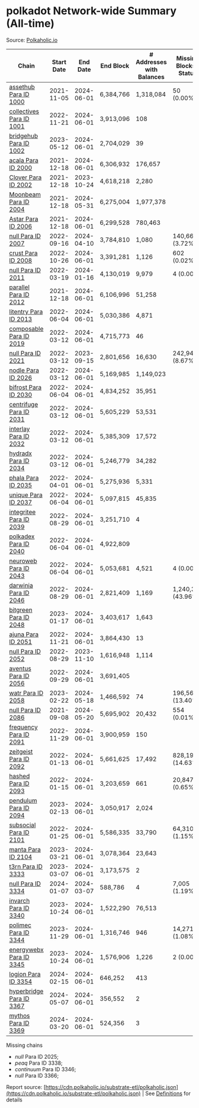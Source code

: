# polkadot Network-wide Summary (All-time)

Source: [Polkaholic.io](https://polkaholic.io)


| Chain            | Start Date | End Date | End Block | # Addresses with Balances | Missing Blocks / Status |
| ---------------- | ---------- | ---------| --------- | ------------------------- | ----------------------- |
| [assethub Para ID 1000](/polkadot/1000-assethub) | 2021-11-05 | 2024-06-01 | 6,384,766 |  1,318,084 | 50 (0.00%)  |
| [collectives Para ID 1001](/polkadot/1001-collectives) | 2022-11-21 | 2024-06-01 | 3,913,096 |  108 |    |
| [bridgehub Para ID 1002](/polkadot/1002-bridgehub) | 2023-05-12 | 2024-06-01 | 2,704,029 |  39 |    |
| [acala Para ID 2000](/polkadot/2000-acala) | 2021-12-18 | 2024-06-01 | 6,306,932 |  176,657 |    |
| [Clover Para ID 2002](/polkadot/2002-clover) | 2021-12-18 | 2023-10-24 | 4,618,218 |  2,280 |    |
| [Moonbeam Para ID 2004](/polkadot/2004-moonbeam) | 2021-12-18 | 2024-05-31 | 6,275,004 |  1,977,378 |    |
| [Astar Para ID 2006](/polkadot/2006-astar) | 2021-12-18 | 2024-06-01 | 6,299,528 |  780,463 |    |
| [null Para ID 2007](/polkadot/2007-kapex) | 2022-09-16 | 2024-04-10 | 3,784,810 |  1,080 | 140,668 (3.72%)  |
| [crust Para ID 2008](/polkadot/2008-crust) | 2022-10-26 | 2024-06-01 | 3,391,281 |  1,126 | 602 (0.02%)  |
| [null Para ID 2011](/polkadot/2011-equilibrium) | 2022-03-19 | 2024-01-16 | 4,130,019 |  9,979 | 4 (0.00%)  |
| [parallel Para ID 2012](/polkadot/2012-parallel) | 2021-12-18 | 2024-06-01 | 6,106,996 |  51,258 |    |
| [litentry Para ID 2013](/polkadot/2013-litentry) | 2022-06-04 | 2024-06-01 | 5,030,386 |  4,871 |    |
| [composable Para ID 2019](/polkadot/2019-composable) | 2022-03-12 | 2024-06-01 | 4,715,773 |  46 |    |
| [null Para ID 2021](/polkadot/2021-efinity) | 2022-03-12 | 2023-09-15 | 2,801,656 |  16,630 | 242,949 (8.67%)  |
| [nodle Para ID 2026](/polkadot/2026-nodle) | 2022-03-12 | 2024-06-01 | 5,169,985 |  1,149,023 |    |
| [bifrost Para ID 2030](/polkadot/2030-bifrost) | 2022-06-04 | 2024-06-01 | 4,834,252 |  35,951 |    |
| [centrifuge Para ID 2031](/polkadot/2031-centrifuge) | 2022-03-12 | 2024-06-01 | 5,605,229 |  53,531 |    |
| [interlay Para ID 2032](/polkadot/2032-interlay) | 2022-03-12 | 2024-06-01 | 5,385,309 |  17,572 |    |
| [hydradx Para ID 2034](/polkadot/2034-hydradx) | 2022-03-12 | 2024-06-01 | 5,246,779 |  34,282 |    |
| [phala Para ID 2035](/polkadot/2035-phala) | 2022-04-01 | 2024-06-01 | 5,275,936 |  5,331 |    |
| [unique Para ID 2037](/polkadot/2037-unique) | 2022-06-04 | 2024-06-01 | 5,097,815 |  45,835 |    |
| [integritee Para ID 2039](/polkadot/2039-integritee) | 2022-08-29 | 2024-06-01 | 3,251,710 |  4 |    |
| [polkadex Para ID 2040](/polkadot/2040-polkadex) | 2022-06-04 | 2024-06-01 | 4,922,809 |   |    |
| [neuroweb Para ID 2043](/polkadot/2043-neuroweb) | 2022-06-04 | 2024-06-01 | 5,053,681 |  4,521 | 4 (0.00%)  |
| [darwinia Para ID 2046](/polkadot/2046-darwinia) | 2022-08-29 | 2024-06-01 | 2,821,409 |  1,169 | 1,240,326 (43.96%)  |
| [bitgreen Para ID 2048](/polkadot/2048-bitgreen) | 2023-01-17 | 2024-06-01 | 3,403,617 |  1,643 |    |
| [ajuna Para ID 2051](/polkadot/2051-ajuna) | 2022-11-21 | 2024-06-01 | 3,864,430 |  13 |    |
| [null Para ID 2052](/polkadot/2052-polkadot-parathread-2052) | 2022-08-29 | 2023-11-10 | 1,616,948 |  1,114 |    |
| [aventus Para ID 2056](/polkadot/2056-aventus) | 2022-09-29 | 2024-06-01 | 3,691,405 |   |    |
| [watr Para ID 2058](/polkadot/2058-watr) | 2023-02-22 | 2024-05-18 | 1,466,592 |  74 | 196,567 (13.40%)  |
| [null Para ID 2086](/polkadot/2086-kilt) | 2021-09-08 | 2024-05-20 | 5,695,902 |  20,432 | 554 (0.01%)  |
| [frequency Para ID 2091](/polkadot/2091-frequency) | 2022-11-29 | 2024-06-01 | 3,900,959 |  150 |    |
| [zeitgeist Para ID 2092](/polkadot/2092-zeitgeist) | 2022-01-13 | 2024-06-01 | 5,661,625 |  17,492 | 828,192 (14.63%)  |
| [hashed Para ID 2093](/polkadot/2093-hashed) | 2022-01-15 | 2024-06-01 | 3,203,659 |  661 | 20,847 (0.65%)  |
| [pendulum Para ID 2094](/polkadot/2094-pendulum) | 2023-02-13 | 2024-06-01 | 3,050,917 |  2,024 |    |
| [subsocial Para ID 2101](/polkadot/2101-subsocial) | 2022-01-25 | 2024-06-01 | 5,586,335 |  33,790 | 64,310 (1.15%)  |
| [manta Para ID 2104](/polkadot/2104-manta) | 2023-03-21 | 2024-06-01 | 3,078,364 |  23,643 |    |
| [t3rn Para ID 3333](/polkadot/3333-t3rn) | 2023-03-07 | 2024-06-01 | 3,173,575 |  2 |    |
| [null Para ID 3334](/polkadot/3334-polkadot-parathread-3334) | 2024-01-07 | 2024-03-07 | 588,786 |  4 | 7,005 (1.19%)  |
| [invarch Para ID 3340](/polkadot/3340-invarch) | 2023-10-24 | 2024-06-01 | 1,522,290 |  76,513 |    |
| [polimec Para ID 3344](/polkadot/3344-polimec) | 2023-11-29 | 2024-06-01 | 1,316,746 |  946 | 14,271 (1.08%)  |
| [energywebx Para ID 3345](/polkadot/3345-energywebx) | 2023-10-24 | 2024-06-01 | 1,576,906 |  1,226 | 2 (0.00%)  |
| [logion Para ID 3354](/polkadot/3354-logion) | 2024-02-15 | 2024-06-01 | 646,252 |  413 |    |
| [hyperbridge Para ID 3367](/polkadot/3367-hyperbridge) | 2024-05-07 | 2024-06-01 | 356,552 |  2 |    |
| [mythos Para ID 3369](/polkadot/3369-mythos) | 2024-03-20 | 2024-06-01 | 524,356 |  3 |    |

Missing chains


* *null* Para ID 2025; 
* *peaq* Para ID 3338; 
* *continuum* Para ID 3346; 
* *null* Para ID 3366; 

Report source: [https://cdn.polkaholic.io/substrate-etl/polkaholic.json](https://cdn.polkaholic.io/substrate-etl/polkaholic.json) | See [Definitions](/DEFINITIONS.md) for details

